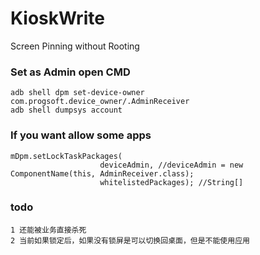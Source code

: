 # KioskWrite
Screen Pinning without Rooting

### Set as Admin open CMD
    adb shell dpm set-device-owner com.progsoft.device_owner/.AdminReceiver
    adb shell dumpsys account

### If you want allow some apps
    mDpm.setLockTaskPackages(
                        deviceAdmin, //deviceAdmin = new ComponentName(this, AdminReceiver.class);
                        whitelistedPackages); //String[]

### todo
    1 还能被业务直接杀死
    2 当前如果锁定后，如果没有锁屏是可以切换回桌面，但是不能使用应用